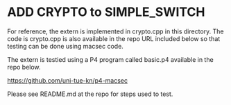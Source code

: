# ADD CRYPTO to SIMPLE_SWITCH

For reference, the extern is implemented in crypto.cpp in this directory.
The code is crypto.cpp is also available in the repo URL included below
so that testing can be done using macsec code.

The extern is testied using a P4 program called basic.p4 available in
the repo below.

https://github.com/uni-tue-kn/p4-macsec

Please see README.md at the repo for steps used to test.
